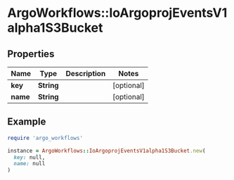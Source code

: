 # ArgoWorkflows::IoArgoprojEventsV1alpha1S3Bucket

## Properties

| Name | Type | Description | Notes |
| ---- | ---- | ----------- | ----- |
| **key** | **String** |  | [optional] |
| **name** | **String** |  | [optional] |

## Example

```ruby
require 'argo_workflows'

instance = ArgoWorkflows::IoArgoprojEventsV1alpha1S3Bucket.new(
  key: null,
  name: null
)
```

